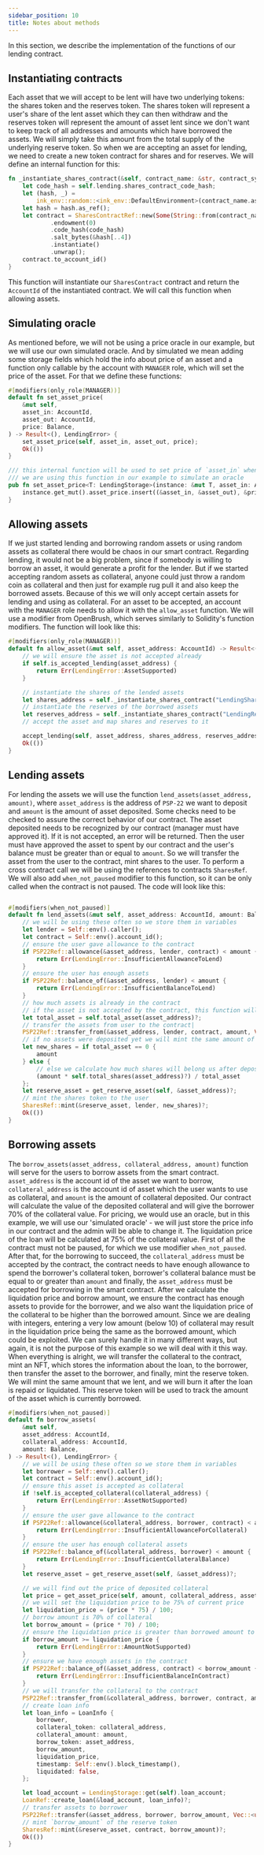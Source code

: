 ```yaml
---
sidebar_position: 10
title: Notes about methods
---
```


In this section, we describe the implementation of the functions of our lending 
contract.

## Instantiating contracts

Each asset that we will accept to be lent will have two underlying tokens: 
the shares token and the reserves token. The shares token will represent a 
user's share of the lent asset which they can then withdraw and the reserves 
token will represent the amount of asset lent since we don't want to keep 
track of all addresses and amounts which have borrowed the assets. We will 
simply take this amount from the total supply of the underlying reserve token. 
So when we are accepting an asset for lending, we need to create a new token 
contract for shares and for reserves. We will define an internal function for 
this:

```rust
fn _instantiate_shares_contract(&self, contract_name: &str, contract_symbol: &str) -> AccountId {
    let code_hash = self.lending.shares_contract_code_hash;
    let (hash, _) =
        ink_env::random::<ink_env::DefaultEnvironment>(contract_name.as_bytes()).expect("Failed to get salt");
    let hash = hash.as_ref();
    let contract = SharesContractRef::new(Some(String::from(contract_name)), Some(String::from(contract_symbol)))
            .endowment(0)
            .code_hash(code_hash)
            .salt_bytes(&hash[..4])
            .instantiate()
            .unwrap();
    contract.to_account_id()
}
```

This function will instantiate our `SharesContract` contract and return 
the `AccountId` of the instantiated contract. We will call this function 
when allowing assets.

## Simulating oracle

As mentioned before, we will not be using a price oracle in our example, 
but we will use our own simulated oracle. And by simulated we mean adding 
some storage fields which hold the info about price of an asset and a function 
only callable by the account with `MANAGER` role, which will set the price of 
the asset. For that we define these functions:

```rust
#[modifiers(only_role(MANAGER))]
default fn set_asset_price(
    &mut self,
    asset_in: AccountId,
    asset_out: AccountId,
    price: Balance,
) -> Result<(), LendingError> {
    set_asset_price(self, asset_in, asset_out, price);
    Ok(())
}

/// this internal function will be used to set price of `asset_in` when we deposit `asset_out`
/// we are using this function in our example to simulate an oracle
pub fn set_asset_price<T: LendingStorage>(instance: &mut T, asset_in: AccountId, asset_out: AccountId, price: Balance) {
    instance.get_mut().asset_price.insert((&asset_in, &asset_out), &price);
}
```

## Allowing assets

If we just started lending and borrowing random assets or using random assets 
as collateral there would be chaos in our smart contract. 
Regarding lending, it would not be a big problem, since if somebody is 
willing to borrow an asset, it would generate a profit for the lender. 
But if we started accepting random assets as collateral, anyone could just 
throw a random coin as collateral and then just for example rug pull it and 
also keep the borrowed assets. Because of this we will only accept certain 
assets for lending and using as collateral. For an asset to be accepted, an 
account with the `MANAGER` role needs to allow it with the `allow_asset` function. 
We will use a modifier from OpenBrush, which serves similarly to Solidity's 
function modifiers. The function will look like this:

```rust
#[modifiers(only_role(MANAGER))]
default fn allow_asset(&mut self, asset_address: AccountId) -> Result<(), LendingError> {
    // we will ensure the asset is not accepted already
    if self.is_accepted_lending(asset_address) {
        return Err(LendingError::AssetSupported)
    }

    // instantiate the shares of the lended assets
    let shares_address = self._instantiate_shares_contract("LendingShares", "LS");
    // instantiate the reserves of the borrowed assets
    let reserves_address = self._instantiate_shares_contract("LendingReserves", "LR");
    // accept the asset and map shares and reserves to it

    accept_lending(self, asset_address, shares_address, reserves_address);
    Ok(())
}
```

## Lending assets

For lending the assets  we will use the function `lend_assets(asset_address, amount)`, 
where `asset_address` is the address of `PSP-22` we want to deposit and `amount` 
is the amount of asset deposited. Some checks need to be checked to assure the correct 
behavior of our contract. The asset deposited needs to be recognized by our contract 
(manager must have approved it). If it is not accepted, an error will be returned. 
Then the user must have approved the asset to spent by our contract and the user's 
balance must be greater than or equal to `amount`. So we will transfer the asset from 
the user to the contract, mint shares to the user. To perform a cross contract call 
we will be using the references to contracts `SharesRef`. 
We will also add `when_not_paused` modifier to this function, 
so it can be only called when the contract is not paused. 
The code will look like this:

```rust

#[modifiers(when_not_paused)]
default fn lend_assets(&mut self, asset_address: AccountId, amount: Balance) -> Result<(), LendingError> {
    // we will be using these often so we store them in variables
    let lender = Self::env().caller();
    let contract = Self::env().account_id();
    // ensure the user gave allowance to the contract
    if PSP22Ref::allowance(&asset_address, lender, contract) < amount {
        return Err(LendingError::InsufficientAllowanceToLend)
    }
    // ensure the user has enough assets
    if PSP22Ref::balance_of(&asset_address, lender) < amount {
        return Err(LendingError::InsufficientBalanceToLend)
    }
    // how much assets is already in the contract
    // if the asset is not accepted by the contract, this function will return an error
    let total_asset = self.total_asset(asset_address)?;
    // transfer the assets from user to the contract|
    PSP22Ref::transfer_from(&asset_address, lender, contract, amount, Vec::<u8>::new())?;
    // if no assets were deposited yet we will mint the same amount of shares as deposited `amount`
    let new_shares = if total_asset == 0 {
        amount
    } else {
        // else we calculate how much shares will belong us after depositing the `amount`
        (amount * self.total_shares(asset_address)?) / total_asset
    };
    let reserve_asset = get_reserve_asset(self, &asset_address)?;
    // mint the shares token to the user
    SharesRef::mint(&reserve_asset, lender, new_shares)?;
    Ok(())
}
```

## Borrowing assets

The `borrow_assets(asset_address, collateral_address, amount)` function will 
serve for the users to borrow assets from the smart contract. 
`asset_address` is the account id of the asset we want to borrow, 
`collateral_address` is the account id of asset which the user wants 
to use as collateral, and `amount` is the amount of collateral deposited. 
Our contract will calculate the value of the deposited collateral and 
will give the borrower 70% of the collateral value. For pricing, we would 
use an oracle, but in this example, we will use our 'simulated oracle' - 
we will just store the price info in our contract and the admin will 
be able to change it. The liquidation price of the loan will be calculated 
at 75% of the collateral value. First of all the contract must not be paused, 
for which we use modifier `when_not_paused`. After that, for the borrowing 
to succeed, the `collateral_address` must be accepted by the contract, 
the contract needs to have enough allowance to spend the borrower's collateral 
token, borrower's collateral balance must be equal to or greater than `amount` 
and finally, the `asset_address` must be accepted for borrowing in the 
smart contract. After we calculate the liquidation price and borrow amount, 
we ensure the contract has enough assets to provide for the borrower, 
and we also want the liquidation price of the collateral to be higher than 
the borrowed amount. Since we are dealing with integers, entering a very 
low amount (below 10) of collateral may result in the liquidation price being 
the same as the borrowed amount, which could be exploited. We can surely 
handle it in many different ways, but again, it is not the purpose of this 
example so we will deal with it this way. When everything is alright, we will 
transfer the collateral to the contract, mint an NFT, which stores the 
information about the loan, to the borrower, then transfer the asset to the 
borrower, and finally, mint the reserve token. We will mint the same amount 
that we lent, and we will burn it after the loan is repaid or liquidated. 
This reserve token will be used to track the amount of the asset which is 
currently borrowed.

```rust
#[modifiers(when_not_paused)]
default fn borrow_assets(
    &mut self,
    asset_address: AccountId,
    collateral_address: AccountId,
    amount: Balance,
) -> Result<(), LendingError> {
    // we will be using these often so we store them in variables
    let borrower = Self::env().caller();
    let contract = Self::env().account_id();
    // ensure this asset is accepted as collateral
    if !self.is_accepted_collateral(collateral_address) {
        return Err(LendingError::AssetNotSupported)
    }
    // ensure the user gave allowance to the contract
    if PSP22Ref::allowance(&collateral_address, borrower, contract) < amount {
        return Err(LendingError::InsufficientAllowanceForCollateral)
    }
    // ensure the user has enough collateral assets
    if PSP22Ref::balance_of(&collateral_address, borrower) < amount {
        return Err(LendingError::InsufficientCollateralBalance)
    }
    let reserve_asset = get_reserve_asset(self, &asset_address)?;

    // we will find out the price of deposited collateral
    let price = get_asset_price(self, amount, collateral_address, asset_address);
    // we will set the liquidation price to be 75% of current price
    let liquidation_price = (price * 75) / 100;
    // borrow amount is 70% of collateral
    let borrow_amount = (price * 70) / 100;
    // ensure the liquidation price is greater than borrowed amount to avoid misuses
    if borrow_amount >= liquidation_price {
        return Err(LendingError::AmountNotSupported)
    }
    // ensure we have enough assets in the contract
    if PSP22Ref::balance_of(&asset_address, contract) < borrow_amount {
        return Err(LendingError::InsufficientBalanceInContract)
    }
    // we will transfer the collateral to the contract
    PSP22Ref::transfer_from(&collateral_address, borrower, contract, amount, Vec::<u8>::new())?;
    // create loan info
    let loan_info = LoanInfo {
        borrower,
        collateral_token: collateral_address,
        collateral_amount: amount,
        borrow_token: asset_address,
        borrow_amount,
        liquidation_price,
        timestamp: Self::env().block_timestamp(),
        liquidated: false,
    };

    let load_account = LendingStorage::get(self).loan_account;
    LoanRef::create_loan(&load_account, loan_info)?;
    // transfer assets to borrower
    PSP22Ref::transfer(&asset_address, borrower, borrow_amount, Vec::<u8>::new())?;
    // mint `borrow_amount` of the reserve token
    SharesRef::mint(&reserve_asset, contract, borrow_amount)?;
    Ok(())
}
```